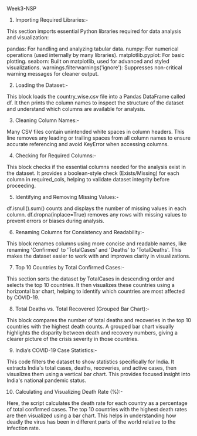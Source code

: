 Week3-NSP

1. Importing Required Libraries:-

This section imports essential Python libraries required for data analysis and visualization:

pandas: For handling and analyzing tabular data.
numpy: For numerical operations (used internally by many libraries).
matplotlib.pyplot: For basic plotting.
seaborn: Built on matplotlib, used for advanced and styled visualizations.
warnings.filterwarnings('ignore'): Suppresses non-critical warning messages for cleaner output.

2. Loading the Dataset:-

This block loads the country_wise.csv file into a Pandas DataFrame called df. It then prints the column names to inspect the structure of the dataset and understand which columns are available for analysis.

3. Cleaning Column Names:-

Many CSV files contain unintended white spaces in column headers. This line removes any leading or trailing spaces from all column names to ensure accurate referencing and avoid KeyError when accessing columns.

4. Checking for Required Columns:-

This block checks if the essential columns needed for the analysis exist in the dataset. It provides a boolean-style check (Exists/Missing) for each column in required_cols, helping to validate dataset integrity before proceeding.

5. Identifying and Removing Missing Values:-

df.isnull().sum() counts and displays the number of missing values in each column.
df.dropna(inplace=True) removes any rows with missing values to prevent errors or biases during analysis.

6. Renaming Columns for Consistency and Readability:-

This block renames columns using more concise and readable names, like renaming 'Confirmed' to 'TotalCases' and 'Deaths' to 'TotalDeaths'. This makes the dataset easier to work with and improves clarity in visualizations.

7. Top 10 Countries by Total Confirmed Cases:-

This section sorts the dataset by TotalCases in descending order and selects the top 10 countries. It then visualizes these countries using a horizontal bar chart, helping to identify which countries are most affected by COVID-19.

8. Total Deaths vs. Total Recovered (Grouped Bar Chart):-

This block compares the number of total deaths and recoveries in the top 10 countries with the highest death counts. A grouped bar chart visually highlights the disparity between death and recovery numbers, giving a clearer picture of the crisis severity in those countries.

9. India’s COVID-19 Case Statistics:-

This code filters the dataset to show statistics specifically for India. It extracts India's total cases, deaths, recoveries, and active cases, then visualizes them using a vertical bar chart. This provides focused insight into India's national pandemic status.

10. Calculating and Visualizing Death Rate (%):-

Here, the script calculates the death rate for each country as a percentage of total confirmed cases. The top 10 countries with the highest death rates are then visualized using a bar chart. This helps in understanding how deadly the virus has been in different parts of the world relative to the infection rate.

